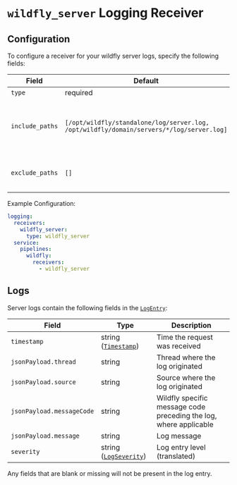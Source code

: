 # `wildfly_server` Logging Receiver

## Configuration

To configure a receiver for your wildfly server logs, specify the following fields:

| Field                 | Default                           | Description |
| ---                   | ---                               | ---         |
| `type`                | required                          | Must be `wildfly_server`. |
| `include_paths`       | `[/opt/wildfly/standalone/log/server.log, /opt/wildfly/domain/servers/*/log/server.log]` | A list of filesystem paths to read by tailing each file. A wild card (`*`) can be used in the paths; for example, `/var/log/apache*/*.log`.
| `exclude_paths`       | `[]`                              | A list of filesystem path patterns to exclude from the set matched by `include_paths`.

Example Configuration:

```yaml
logging:
  receivers:
    wildfly_server:
      type: wildfly_server
  service:
    pipelines:
      wildfly:
        receivers:
          - wildfly_server
```

## Logs

Server logs contain the following fields in the [`LogEntry`](https://cloud.google.com/logging/docs/reference/v2/rest/v2/LogEntry):

| Field | Type | Description |
| ---   | ---- | ----------- |
| `timestamp` | string ([`Timestamp`](https://developers.google.com/protocol-buffers/docs/reference/google.protobuf#google.protobuf.Timestamp)) | Time the request was received |
| `jsonPayload.thread` | string | Thread where the log originated |
| `jsonPayload.source` | string | Source where the log originated |
| `jsonPayload.messageCode` | string | Wildfly specific message code preceding the log, where applicable |
| `jsonPayload.message` | string | Log message |
| `severity` | string ([`LogSeverity`](https://cloud.google.com/logging/docs/reference/v2/rest/v2/LogEntry#LogSeverity)) | Log entry level (translated) |

Any fields that are blank or missing will not be present in the log entry.
